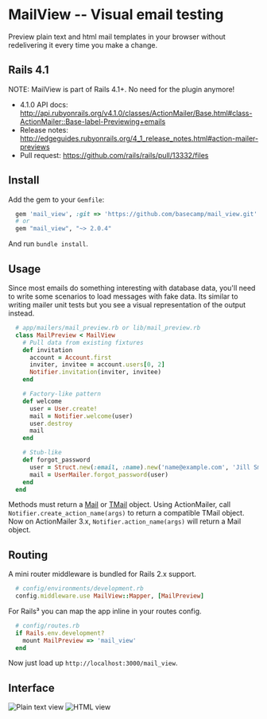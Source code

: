MailView -- Visual email testing
================================

Preview plain text and html mail templates in your browser without redelivering it every time you make a change.

Rails 4.1
---------
NOTE: MailView is part of Rails 4.1+. No need for the plugin anymore!

* 4.1.0 API docs: http://api.rubyonrails.org/v4.1.0/classes/ActionMailer/Base.html#class-ActionMailer::Base-label-Previewing+emails
* Release notes: http://edgeguides.rubyonrails.org/4_1_release_notes.html#action-mailer-previews
* Pull request: https://github.com/rails/rails/pull/13332/files


Install
-------

Add the gem to your `Gemfile`:

```ruby
  gem 'mail_view', :git => 'https://github.com/basecamp/mail_view.git'
  # or
  gem "mail_view", "~> 2.0.4"
```

And run `bundle install`.

Usage
-----

Since most emails do something interesting with database data, you'll need to write some scenarios to load messages with fake data. Its similar to writing mailer unit tests but you see a visual representation of the output instead.

```ruby
  # app/mailers/mail_preview.rb or lib/mail_preview.rb
  class MailPreview < MailView
    # Pull data from existing fixtures
    def invitation
      account = Account.first
      inviter, invitee = account.users[0, 2]
      Notifier.invitation(inviter, invitee) 
    end

    # Factory-like pattern
    def welcome
      user = User.create!
      mail = Notifier.welcome(user)
      user.destroy
      mail
    end

    # Stub-like
    def forgot_password
      user = Struct.new(:email, :name).new('name@example.com', 'Jill Smith')
      mail = UserMailer.forgot_password(user)
    end
  end
```

Methods must return a [Mail][1] or [TMail][2] object. Using ActionMailer, call `Notifier.create_action_name(args)` to return a compatible TMail object. Now on ActionMailer 3.x, `Notifier.action_name(args)` will return a Mail object.

Routing
-------

A mini router middleware is bundled for Rails 2.x support.

```ruby
  # config/environments/development.rb
  config.middleware.use MailView::Mapper, [MailPreview]
```

For Rails³ you can map the app inline in your routes config.

```ruby
  # config/routes.rb
  if Rails.env.development?
    mount MailPreview => 'mail_view'
  end
```

Now just load up `http://localhost:3000/mail_view`.

Interface
---------

![Plain text view](http://img18.imageshack.us/img18/1066/plaintext.png)
![HTML view](http://img269.imageshack.us/img269/2944/htmlz.png)


[1]: http://github.com/mikel/mail
[2]: http://github.com/mikel/tmail
